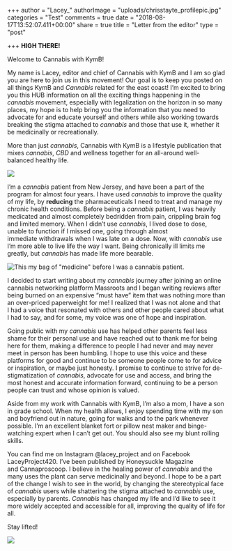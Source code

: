 +++
author = "Lacey_"
authorImage = "uploads/chrisstayte_profilepic.jpg"
categories = "Test"
comments = true
date = "2018-08-17T13:52:07.411+00:00"
share = true
title = "Letter from the editor"
type = "post"

+++
**HIGH THERE!**

Welcome to Cannabis with KymB!

My name is Lacey, editor and chief of Cannabis with KymB and I am so glad you are here to join us in this movement! Our goal is to keep you posted on all things KymB and _Cannabis_ related for the east coast! I’m excited to bring you this HUB information on all the exciting things happening in the _cannabis_ movement, especially with legalization on the horizon in so many places, my hope is to help bring you the information that you need to advocate for and educate yourself and others while also working towards breaking the stigma attached to _cannabis_ and those that use it, whether it be medicinally or recreationally.

More than just _cannabis_, Cannabis with KymB is a lifestyle publication that mixes _cannabis_, _CBD_ and wellness together for an all-around well-balanced healthy life.

![](/uploads/IMG_0091.JPG)

I’m a _cannabis_ patient from New Jersey, and have been a part of the program for almost four years. I have used _cannabis_ to improve the quality of my life, by **reducing** the pharmaceuticals I need to treat and manage my chronic health conditions. Before being a _cannabis_ patient, I was heavily medicated and almost completely bedridden from pain, crippling brain fog and limited memory. When I didn’t use _cannabis_, I lived dose to dose, unable to function if I missed one, going through almost immediate withdrawals when I was late on a dose. Now, with _cannabis_ use I’m more able to live life the way I want. Being chronically ill limits me greatly, but _cannabis_ has made life more bearable.

![This my bag of "medicine" before I was a cannabis patient.](/uploads/IMG_9113.jpg "Lacey's Personal Medications")

I decided to start writing about my _cannabis_ journey after joining an online cannabis networking platform Massroots and I began writing reviews after being burned on an expensive “must have” item that was nothing more than an over-priced paperweight for me! I realized that I was not alone and that I had a voice that resonated with others and other people cared about what I had to say, and for some, my voice was one of hope and inspiration.

Going public with my _cannabis_ use has helped other parents feel less shame for their personal use and have reached out to thank me for being here for them, making a difference to people I had never and may never meet in person has been humbling. I hope to use this voice and these platforms for good and continue to be someone people come to for advice or inspiration, or maybe just honesty. I promise to continue to strive for de-stigmatization of _cannabis_, advocate for use and access, and bring the most honest and accurate information forward, continuing to be a person people can trust and whose opinion is valued.

Aside from my work with Cannabis with KymB, I’m also a mom, I have a son in grade school. When my health allows, I enjoy spending time with my son and boyfriend out in nature, going for walks and to the park whenever possible. I’m an excellent blanket fort or pillow nest maker and binge-watching expert when I can’t get out. You should also see my blunt rolling skills. 

You can find me on Instagram @lacey_project and on Facebook LaceyProject420. I’ve been published by Honeysuckle Magazine and Cannaproscoop. I believe in the healing power of _cannabis_ and the many uses the plant can serve medicinally and beyond. I hope to be a part of the change I wish to see in the world, by changing the stereotypical face of _cannabis_ users while shattering the stigma attached to _cannabis_ use, especially by parents. _Cannabis_ has changed my life and I’d like to see it more widely accepted and accessible for all, improving the quality of life for all.

Stay lifted!

![](/uploads/IMG_9022.jpg)